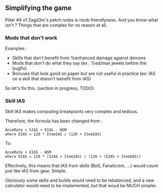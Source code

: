 ## Simplifying the game

Pillar #4 of Zagd3m's patch notes is noob friendlyness. And you know what isn't ? Things that are complex for no reason at all.

### Mods that don't work

Examples :

- Skills that don't benefit from %enhanced damage against demons
- Mods that don't do what they say (ex : %ed/max jewels before the bugfix)
- Bonuses that look good on paper but are not useful in practice (ex: IAS on a skill that doesn't benefit from IAS)

So let's fix this. (section in progress, TODO).

### Skill IAS

Skill IAS makes computing breakpoints very complex and tedious.

Therefore, the formula has been changed from :

```d2
AnimRate + SIAS + EIAS - WSM
where EIAS = 120 * ItemIAS / (120 + ItemIAS)
```

To:

```d2
AnimRate + EIAS - WSM
where EIAS = 120 * (SIAS + ItemIAS) / (120 + (SIAS + ItemIAS))
```

Effectively, this means that IAS from skills (BoS, Fanaticism, ...) would count just like IAS from gear. Simple.

Obviously some skills and builds would need to be rebalanced, and a new calculator would need to be implemented, but that woud be MUCH simpler.
